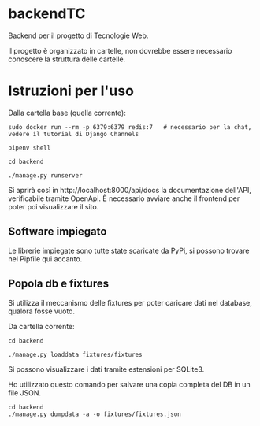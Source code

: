 # backendTC
Backend per il progetto di Tecnologie Web.

Il progetto è organizzato in cartelle, non dovrebbe essere necessario conoscere la struttura delle cartelle.


# Istruzioni per l'uso
Dalla cartella base (quella corrente):

```
sudo docker run --rm -p 6379:6379 redis:7   # necessario per la chat, vedere il tutorial di Django Channels

pipenv shell

cd backend

./manage.py runserver
```

Si aprirà così in http://localhost:8000/api/docs la documentazione dell'API, verificabile tramite OpenApi. È necessario avviare anche il frontend per poter poi visualizzare il sito.

## Software impiegato
Le librerie impiegate sono tutte state scaricate da PyPi, si possono trovare nel Pipfile qui accanto.

## Popola db e fixtures
Si utilizza il meccanismo delle fixtures per poter caricare dati nel database, qualora fosse vuoto.

Da cartella corrente:

```
cd backend

./manage.py loaddata fixtures/fixtures
```

Si possono visualizzare i dati tramite estensioni per SQLite3.

Ho utilizzato questo comando per salvare una copia completa del DB in un file JSON.
```
cd backend
./manage.py dumpdata -a -o fixtures/fixtures.json 
```